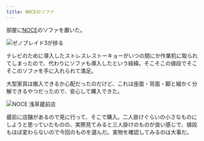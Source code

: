 ```yaml
---
title: NOCEのソファ
---
```

部屋に[NOCE](https://www.noce.co.jp/)のソファを置いた。

![](https://lh6.googleusercontent.com/0JXzBxB1OxiG1jhGjJR8P_u3Jpgqp1GQe2JhInCo0P5Wt2IsV3JTKdm8ijC82bDW5D_W1-u9q_Wj2hbanRwXyjmjH0gM19qREne0FfTG25Vnt3WRZjZN84f1CVFEdoXexCyaBhSCkytEjrznB9a9CYjSiFXpf7u-BrkAIWNq3GE5p8T-2OIska6kTQ "ゼノブレイド3が捗る")

テレビのために導入したストレスレストーキョーがいつの間にか作業机に取られてしまったので、代わりにソファも導入したという経緯。そこそこの値段でそこそこのソファを手に入れられて満足。

大型家具は搬入できるか心配だったのだけど、これは座面・背面・脚と細かく分解できるやつだったので、安心して購入できた。

![](https://lh5.googleusercontent.com/b7R4K2uBOOWBZc1zNSHWFTc410BVR8RkK4Yz346z2YkIbPHwCH9TecmDNQWLVKlNLu-FlFCVMAFZTR4RdW-Ish8mIopY0LO4INzb-w-phOyyuhonQM-PMM7dOETFQQGXJD_NuiHirVVq1XVi4KdtYeD3TEuj0DVTnWY-ZmL7NsARl-lHyELvTNUXTA "NOCE 浅草蔵前店")

蔵前に店舗があるので見に行って、そこで購入。二人掛けぐらいの小さなものにしようと思っていたものの、実際見てみると三人掛けのものが良い感じで、値段もほぼ変わらないので今回のものを選んだ。実物を確認してみるのは大事だ。
